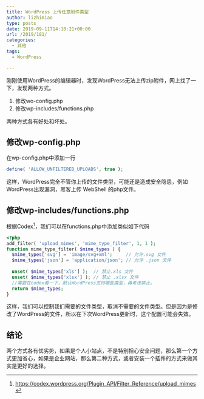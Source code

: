 ```yaml
---
title: WordPress 上传任意附件类型
author: lizhimiao
type: posts
date: 2019-09-11T14:18:21+00:00
url: /2019/181/
categories:
  - 其他
tags:
  - WordPress

---
```

刚刚使用WordPress的编辑器时，发现WordPress无法上传zip附件，网上找了一下，发现两种方式。

  1. 修改wo-config.php
  2. 修改wp-includes/functions.php

两种方式各有好处和坏处。

## 修改wp-config.php

在wp-config.php中添加一行

```php
define( 'ALLOW_UNFILTERED_UPLOADS', true );
```

这样，WordPress完全不管你上传的文件类型，可能还是造成安全隐患，例如WordPress出现漏洞，黑客上传 WebShell 的php文件。

## 修改wp-includes/functions.php

根据Codex[^1]，我们可以在functions.php中添加类似如下代码

```php
<?php
add_filter( 'upload_mimes', 'mime_type_filter', 1, 1 );
function mime_type_filter( $mime_types ) {
  $mime_types['svg'] = 'image/svg+xml';     // 允许.svg 文件
  $mime_types['json'] = 'application/json'; // 允许 .json 文件
  
  unset( $mime_types['xls'] );  // 禁止.xls 文件
  unset( $mime_types['xlsx'] ); // 禁止 .xlsx 文件
  //需要在codex看一下，默认WordPress支持哪些类型，再考虑禁止。
  return $mime_types;
}
```

这样，我们可以控制我们需要的文件类型，取消不需要的文件类型。但是因为是修改了WordPress的文件，所以在下次WordPress更新时，这个配置可能会失效。

## 结论

两个方式各有优劣势，如果是个人小站点，不是特别担心安全问题，那么第一个方式更加省心，如果是企业网站，那么第二种方式，或者安装一个插件的方式来做其实是更好的选择。

[^1]: https://codex.wordpress.org/Plugin_API/Filter_Reference/upload_mimes